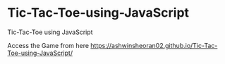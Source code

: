 # Tic-Tac-Toe-using-JavaScript
Tic-Tac-Toe using JavaScript

Access the Game from here
https://ashwinsheoran02.github.io/Tic-Tac-Toe-using-JavaScript/
